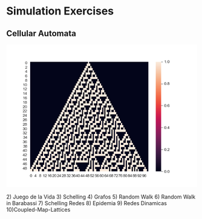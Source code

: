 # Simulation Exercises 
## Cellular Automata
<p align="center">
  <img alt="Cellular Automata" src="https://raw.githubusercontent.com/acastellanos95/SimulationLects/master/CA.png">
</p>
2) Juego de la Vida
3) Schelling
4) Grafos
5) Random Walk
6) Random Walk in Barabassi
7) Schelling Redes
8) Epidemia
9) Redes Dinamicas
10)Coupled-Map-Lattices
